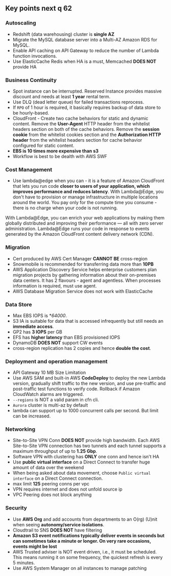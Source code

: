 ## Key points next q 62

### Autoscaling

- Redshift (data warehousing) cluster is **single AZ**
- Migrate the MySQL database server into a Multi-AZ Amazon RDS for MySQL.
- Enable API caching on API Gateway to reduce the number of Lambda function invocations.
- Use ElasticCache Redis when HA is a must, Memcached **DOES NOT** provide HA

### Business Continuity

- Spot instance can be interrupted. Reserved Instance provides massive discount and needs at least **1 year** rental term.
- Use DLQ (dead letter queue) for failed transactions reprocess.
- If `RPO` of 1 hour is required, it basically requires backup of data store to be hourly-based.
- CloudFront - Create two cache behaviors for static and dynamic content. Remove the **User-Agent** HTTP header from the whitelist headers section on both of the cache behaviors. Remove the **session cookie** from the whitelist cookies section and the **Authorization HTTP header** from the whitelist headers section for cache behavior configured for static content.
- **EBS is 10 times more expensive than s3**
- Workflow is best to be dealth with AWS SWF

### Cost Management

- Use lambda@edge when you can - it is a feature of Amazon CloudFront that lets you run code **closer to users of your application, which improves performance and reduces latency**. With Lambda@Edge, you don't have to provision or manage infrastructure in multiple locations around the world. You pay only for the compute time you consume - there is no charge when your code is not running.

With Lambda@Edge, you can enrich your web applications by making them globally distributed and improving their performance — all with zero server administration. Lambda@Edge runs your code in response to events generated by the Amazon CloudFront content delivery network (CDN).

### Migration

- Cert produced by AWS Cert Manager **CANNOT BE** cross-region
- Snowmobile is recommended for transferring data more than **10PB**
- AWS Application Discovery Service helps enterprise customers plan migration projects by gathering information about their on-premises data centers. It has 2 flavours - agent and agentless. When processes information is required, must use agent.
- AWS Database Migration Service does not work with ElasticCache

### Data Store

- Max EBS IOPS is **64000*.
- S3 IA is suitable for data that is accessed infrequently but still needs an **immediate access**.
- GP2 has **3 IOPS** per GB
- EFS has **higher latency** than EBS provisioned IOPS
- DynamoDB **DOES NOT** support CW events
- cross-region replication has 2 copies and hence **double the cost**.

### Deployment and operation management

- API Gateway 10 MB Size Limitation
- Use AWS SAM and built-in AWS **CodeDeploy** to deploy the new Lambda version, gradually shift traffic to the new version, and use pre-traffic and post-traffic test functions to verify code. Rollback if Amazon CloudWatch alarms are triggered.
- `--regions` is NOT a valid param in cfn cli.
- `Aurora` cluster is multi-az by default
- lambda can support up to 1000 concurrent calls per second. But limit can be increased.

### Networking

- Site-to-Site VPN Conn **DOES NOT** provide high bandwidth. Each AWS Site-to-Site VPN connection has two tunnels and each tunnel supports a maximum throughput of up to **1.25 Gbp**.
- Software VPN with clustering has **ONLY** one conn and hence isn't HA
- Use **public virtual interface** on a Direct Connect to transfer huge amount of data over the weekend
- When being asked about data movement, choose `Public virtual interface` on a Direct Connect connection.
- max limit **125** peering conns per vpc
- VPN requires internet and does not unfold source ip
- VPC Peering does not block anything

### Security

- Use **AWS Org** and add accounts from departments to an O(rg) (U)nit when seeing **autonomy/service isolations**.
- Cloudtrail to SNS **DOES NOT** have filtering
- **Amazon S3 event notifications typically deliver events in seconds but can sometimes take a minute or longer. On very rare occasions, events might be lost**
- AWS Trusted adviser is NOT event driven, i.e., it must be scheduled. This means running it on some frequency, the quickest refresh is every 5 minutes.
- Use AWS System Manager on all instances to manage patching





